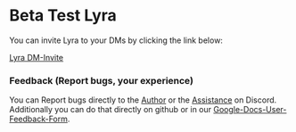 # Beta Test Lyra

You can invite Lyra to your DMs by clicking the link below:

[Lyra DM-Invite](https://discord.com/oauth2/authorize?client_id=1385335501912932536&permissions=139586824256&integration_type=1&scope=bot+applications.commands)

### Feedback (Report bugs, your experience)

You can Report bugs directly to the [Author]() or the [Assistance]() on Discord. Additionally you can do that directly on github or in our [Google-Docs-User-Feedback-Form]().

